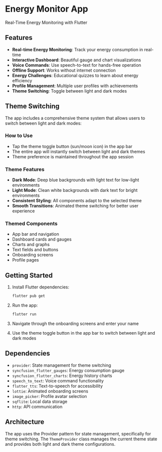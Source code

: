 # Energy Monitor App

Real-Time Energy Monitoring with Flutter

## Features

- **Real-time Energy Monitoring**: Track your energy consumption in real-time
- **Interactive Dashboard**: Beautiful gauge and chart visualizations
- **Voice Commands**: Use speech-to-text for hands-free operation
- **Offline Support**: Works without internet connection
- **Energy Challenges**: Educational quizzes to learn about energy efficiency
- **Profile Management**: Multiple user profiles with achievements
- **Theme Switching**: Toggle between light and dark modes

## Theme Switching

The app includes a comprehensive theme system that allows users to switch between light and dark modes:

### How to Use
- Tap the theme toggle button (sun/moon icon) in the app bar
- The entire app will instantly switch between light and dark themes
- Theme preference is maintained throughout the app session

### Theme Features
- **Dark Mode**: Deep blue backgrounds with light text for low-light environments
- **Light Mode**: Clean white backgrounds with dark text for bright environments
- **Consistent Styling**: All components adapt to the selected theme
- **Smooth Transitions**: Animated theme switching for better user experience

### Themed Components
- App bar and navigation
- Dashboard cards and gauges
- Charts and graphs
- Text fields and buttons
- Onboarding screens
- Profile pages

## Getting Started

1. Install Flutter dependencies:
   ```bash
   flutter pub get
   ```

2. Run the app:
   ```bash
   flutter run
   ```

3. Navigate through the onboarding screens and enter your name

4. Use the theme toggle button in the app bar to switch between light and dark modes

## Dependencies

- `provider`: State management for theme switching
- `syncfusion_flutter_gauges`: Energy consumption gauge
- `syncfusion_flutter_charts`: Energy history charts
- `speech_to_text`: Voice command functionality
- `flutter_tts`: Text-to-speech for accessibility
- `lottie`: Animated onboarding screens
- `image_picker`: Profile avatar selection
- `sqflite`: Local data storage
- `http`: API communication

## Architecture

The app uses the Provider pattern for state management, specifically for theme switching. The `ThemeProvider` class manages the current theme state and provides both light and dark theme configurations.
